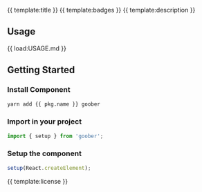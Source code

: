 {{ template:title }}
{{ template:badges }}
{{ template:description }}

## Usage

{{ load:USAGE.md }}

## Getting Started

### Install Component

```bash
yarn add {{ pkg.name }} goober
```

### Import in your project

```typescript jsx
import { setup } from 'goober';
```

### Setup the component

```typescript jsx
setup(React.createElement);
```

{{ template:license }}

